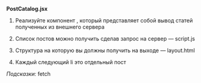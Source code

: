 **PostCatalog.jsx**

1. Реализуйте компонент <PostCatalog />, который представляет собой вывод статей полученных из внешнего сервера

2. Список постов можно получить сделав запрос на сервер — script.js

3. Структура на которую вы должны получить на выходе — layout.html

4. Каждый следующий li это отдельный пост



_Подсказки:_ fetch

